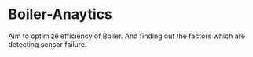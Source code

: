 # Boiler-Anaytics
Aim to optimize efficiency of Boiler. And finding out the factors which are detecting sensor failure.
